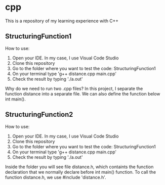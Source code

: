 # cpp
This is a repository of my learning experience with C++

## StructuringFunction1
How to use:
1. Open your IDE. In my case, I use Visual Code Studio
2. Clone this repository
3. Go to the folder where you want to test the code: StructuringFunction1
4. On your terminal type 'g++ distance.cpp main.cpp'
5. Check the result by typing './a.out'

Why do we need to run two .cpp files? In this project, I separate the function distance into a separate file. We can also define the function below int main().

## StructuringFunction2
How to use:
1. Open your IDE. In my case, I use Visual Code Studio
2. Clone this repository
3. Go to the folder where you want to test the code: StructuringFunction1
4. On your terminal type 'g++ distance.cpp main.cpp'
5. Check the result by typing './a.out'

Inside the folder you will see file distance.h, which containts the function declaration that we normally declare before int main() function. To call the function distance.h, we use #include 'distance.h'. 